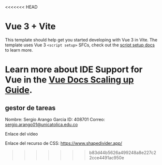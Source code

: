 <<<<<<< HEAD
# Vue 3 + Vite

This template should help get you started developing with Vue 3 in Vite. The template uses Vue 3 `<script setup>` SFCs, check out the [script setup docs](https://v3.vuejs.org/api/sfc-script-setup.html#sfc-script-setup) to learn more.

Learn more about IDE Support for Vue in the [Vue Docs Scaling up Guide](https://vuejs.org/guide/scaling-up/tooling.html#ide-support).
=======
## gestor de tareas
Nombre: Sergio Arango Garcia
ID: 408701
Correo: sergio.arango01@unicatolica.edu.co

Enlace del video


Enlace del recurso de CSS: https://www.shapedivider.app/
>>>>>>> b83d44b5626a499248a8e227c22cce4491ac950e
